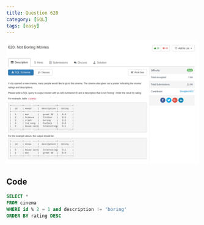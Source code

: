 ```yaml
---
title: Question 620
category: [SQL]
tags: [easy]
---
```


![Description](../Assets/Figure/question620.png)

## Code

```sql
SELECT *
FROM cinema
WHERE id % 2 = 1 and description != 'boring'
ORDER BY rating DESC
```
